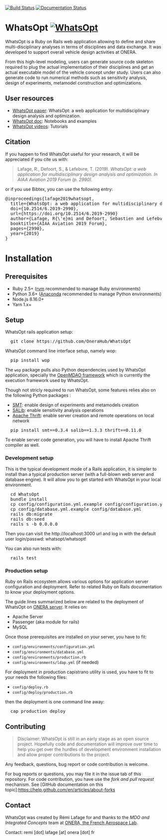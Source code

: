 [![Build Status](https://travis-ci.org/OneraHub/WhatsOpt.svg?branch=master)](https://travis-ci.org/OneraHub/WhatsOpt)
[![Documentation Status](https://readthedocs.org/projects/whatsopt/badge/?version=latest)](https://whatsopt.readthedocs.io/en/latest/?badge=latest)

# WhatsOpt [![WhatsOpt](https://github.com/OneraHub/WhatsOpt/blob/master/app/assets/images/favicon-32.png)](https://github.com/OneraHub/WhatsOpt)
WhatsOpt is a Ruby on Rails web application allowing to define and share multi-disciplinary analyses in terms of disciplines and data exchange. It was developed to support overall vehicle design activities at ONERA. 

From this high-level modeling, users can generate source code skeleton required to plug the actual implementation of their disciplines and get an actual executable model of the vehicle concept under study. Users can also generate code to run numerical methods such as sensitivity analysis, design of experiments, metamodel construction and optimizations.

## User resources
* [WhatsOpt paper](https://www.researchgate.net/publication/333806928_WhatsOpt_a_web_application_for_multidisciplinary_design_analysis_and_optimization): WhatsOpt: a web application for multidisciplinary design analysis and optimization.
* [WhatsOpt doc](https://github.com/OneraHub/WhatsOpt-Doc): Notebooks and examples
* [WhatsOpt videos](https://www.youtube.com/playlist?list=PLhWP4LJdKyGcFZyvsNLU4s2_sdmTSGVeo): Tutorials

## Citation
If you happen to find WhatsOpt useful for your research, it will be appreciated if you cite us with:
>Lafage, R., Defoort, S., & Lefebvre, T. (2019). _WhatsOpt: a web application for multidisciplinary design analysis and optimization. In AIAA Aviation 2019 Forum (p. 2990)._

or if you use Bibtex, you can use the following entry:
<pre>
@inproceedings{lafage2019whatsopt,
  title={WhatsOpt: a web application for multidisciplinary design analysis and optimization},
  doi={10.2514/6.2019-2990}, 
  url={https://doi.org/10.2514/6.2019-2990}
  author={Lafage, R{\'e}mi and Defoort, Sebastien and Lefebvre, Thierry},
  booktitle={AIAA Aviation 2019 Forum},
  pages={2990},
  year={2019}
}
</pre>

# Installation

## Prerequisites
* Ruby 2.5+ ([rvm](https://rvm.io/) recommended to manage Ruby environments)
* Python 3.6+ ([Anaconda](https://www.anaconda.com/distribution/) recommended to manage Python environments)
* Node.js 8.16.0+
* Yarn 1.x+

## Setup
WhatsOpt rails application setup:
<pre>
  git clone https://github.com/OneraHub/WhatsOpt
</pre>
WhatsOpt command line interface setup, namely wop:
<pre>
  pip install wop
</pre>
The <code>wop</code> package pulls also Python dependencies used by WhatsOpt application, specially the [OpenMDAO framework](https://openmdao.org) which is currently the execution framework used by WhatsOpt. 

Though not stricly required to run WhatsOpt, some features relies also on the following Python packages :
* [SMT](https://smt.readthedocs.io/): enable design of experiments and metamodels creation
* [SALib](https://salib.readthedocs.io/): enable sensitivity analysis operations
* [Apache Thrift](https://thrift.apache.org/): enable server creation and remote operations on local network
<pre>
  pip install smt==0.3.4 salib==1.3.3 thrift==0.11.0
</pre>

To enable server code generation, you will have to install Apache Thrift compiler as well.

### Development setup
This is the typical development mode of a Rails application, it is simpler to install than a typical production server (with a full-blown web server and database engine). It will allow you to get started with WhatsOpt in your local environment.    

<pre>
  cd WhatsOpt
  bundle install
  cp config/configuration.yml.example config/configuration.yml
  cp config/database.yml.example config/database.yml
  rails db:migrate
  rails db:seed
  rails s -b 0.0.0.0
</pre>

Then you can visit the http://localhost:3000 url and log in with the default user login/passwd: whatsopt/whatsopt!

You can also run tests with:

<pre>
  rails test
</pre>

### Production setup
Ruby on Rails ecosystem allows various options for application server configuration and deployment. Refer to related Ruby on Rails documentation to know your deployment options.

The guide lines summarized below are related to the deployment of WhatsOpt on [ONERA server](https://ether.onera.fr/whatsopt). It relies on:
* Apache Server
* Passenger (aka module for rails)
* MySQL

Once those prerequisites are installed on your server, you have to fit:
* <code>config/environments/configuration.yml</code>
* <code>config/environments/database.yml</code>
* <code>config/environments/production.rb</code>
* <code>config/environments/ldap.yml</code> (if needed) 

For deployment in production capistrano utility is used, you have to fit to your needs the following files:
* <code>config/deploy.rb</code>
* <code>config/deploy/production.rb</code>

then the deployment is one command line away:
<pre>
  cap production deploy
</pre>

## Contributing
> Disclaimer: WhatsOpt is still in an early stage as an open source project. Hopefully code and documentation will improve over time to help you get over the hurdles of development environment installation and allow proper contributions to the project.  

Any feedback, questions, bug report or code contribution is welcome. 

For bug reports or questions, you may file it in the issue tab of this repository.
For code contribution, you have use the _fork and pull request_ mechanism. See [GitHub documentation on this topic]:https://help.github.com/en/articles/about-forks

## Contact

WhatsOpt was created by Rémi Lafage for and thanks to the _MDO and Integrated Concepts_ team at [ONERA, the French Aerospace Lab](https://www.onera.fr/en). 

Contact: remi [dot] lafage [at] onera [dot] fr

